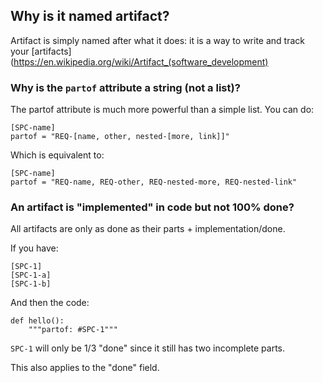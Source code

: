 ## Why is it named artifact?
Artifact is simply named after what it does: it is a way to write and track your
[artifacts](https://en.wikipedia.org/wiki/Artifact_(software_development)

### Why is the `partof` attribute a string (not a list)?
The partof attribute is much more powerful than a simple list. You can do:
```
[SPC-name]
partof = "REQ-[name, other, nested-[more, link]]"
```
Which is equivalent to:
```
[SPC-name]
partof = "REQ-name, REQ-other, REQ-nested-more, REQ-nested-link"
```

### An artifact is "implemented" in code but not 100% done?
All artifacts are only as done as their parts + implementation/done.

If you have:
```
[SPC-1]
[SPC-1-a]
[SPC-1-b]
```

And then the code:
```
def hello():
    """partof: #SPC-1"""
```

`SPC-1` will only be 1/3 "done" since it still has two incomplete parts.

This also applies to the "done" field.
